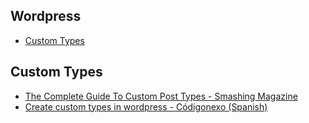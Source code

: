 Wordpress
---

* [Custom Types](#custom-types)

## Custom Types
- [The Complete Guide To Custom Post Types  - Smashing  Magazine](http://www.smashingmagazine.com/2012/11/08/complete-guide-custom-post-types/)
- [Create custom types in wordpress - Códigonexo (Spanish)](http://www.codigonexo.com/blog/wordpress-programadores/crear-tipos-personalizados-en-wordpress/)
